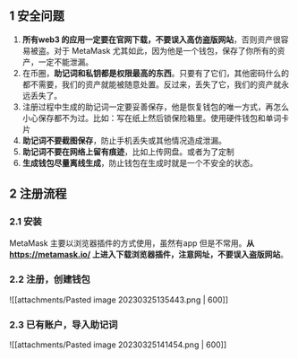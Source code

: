 ## 1 安全问题
1. **所有web3 的应用一定要在官网下载，不要误入高仿盗版网站**，否则资产很容易被盗。对于 MetaMask 尤其如此，因为他是一个钱包，保存了你所有的资产，一定不能泄漏。
2. 在币圈，**助记词和私钥都是权限最高的东西**。只要有了它们，其他密码什么的都不需要，我们的资产就能被随意处置。反过来，丢失了它，我们的资产就永远丢失了。
4. 注册过程中生成的助记词一定要妥善保存，他是恢复钱包的唯一方式，再怎么小心保存都不为过。比如：写在纸上然后锁保险箱里。使用硬件钱包和单词卡片
5. **助记词不要截图保存**，防止手机丢失或其他情况造成泄漏。
6. **助记词不要在网络上留有痕迹**，比如上传网盘。或者为了定制
7. **生成钱包尽量离线生成**，防止钱包在生成时就是一个不安全的状态。


## 2 注册流程
### 2.1 安装
MetaMask 主要以浏览器插件的方式使用，虽然有app 但是不常用。**从 https://metamask.io/ 上进入下载浏览器插件，注意网址，不要误入盗版网站**。

### 2.2 注册，创建钱包

![[attachments/Pasted image 20230325135443.png  | 600]]
### 2.3 已有账户，导入助记词
![[attachments/Pasted image 20230325141454.png | 600]]

